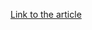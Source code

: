 [Link to the article](https://www.akamai.com/blog/security/operational-readiness-response-to-ukraine-crisis)
